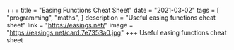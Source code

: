 +++
title = "Easing Functions Cheat Sheet"
date = "2021-03-02"
tags = [
    "programming",
    "maths",
]
description = "Useful easing functions cheat sheet"
link = "https://easings.net/"
image = "https://easings.net/card.7e7353a0.jpg"
+++
Useful easing functions cheat sheet